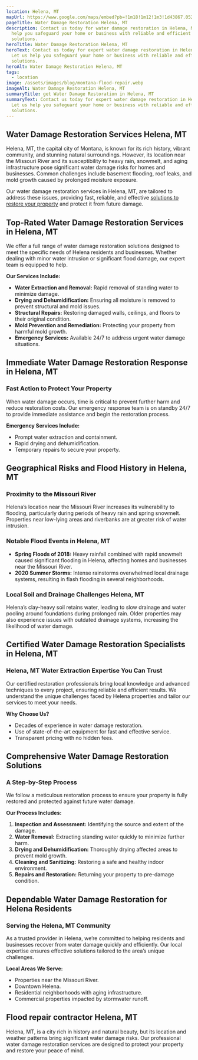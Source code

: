 ```yaml
---
location: Helena, MT
mapUrl: https://www.google.com/maps/embed?pb=!1m18!1m12!1m3!1d43867.052039686816!2d-112.056979330251!3d46.593350524309145!2m3!1f0!2f0!3f0!3m2!1i1024!2i768!4f13.1!3m3!1m2!1s0x5343510fedc7db4d%3A0x214c1d71e3fdf714!2sHelena%2C%20MT!5e0!3m2!1sen!2sus!4v1735701884994!5m2!1sen!2sus
pageTitle: Water Damage Restoration Helena, MT
description: Contact us today for water damage restoration in Helena, MT. Let us
  help you safeguard your home or business with reliable and efficient
  solutions.
heroTitle: Water Damage Restoration Helena, MT
heroText: Contact us today for expert water damage restoration in Helena, MT.
  Let us help you safeguard your home or business with reliable and efficient
  solutions.
heroAlt: Water Damage Restoration Helena, MT
tags:
  - location
image: /assets/images/blog/montana-flood-repair.webp
imageAlt: Water Damage Restoration Helena, MT
summaryTitle: get Water Damage Restoration in Helena, MT
summaryText: Contact us today for expert water damage restoration in Helena, MT.
  Let us help you safeguard your home or business with reliable and efficient
  solutions.
---
```

## Water Damage Restoration Services Helena, MT

Helena, MT, the capital city of Montana, is known for its rich history, vibrant community, and stunning natural surroundings. However, its location near the Missouri River and its susceptibility to heavy rain, snowmelt, and aging infrastructure pose significant water damage risks for homes and businesses. Common challenges include basement flooding, roof leaks, and mold growth caused by prolonged moisture exposure.

Our water damage restoration services in Helena, MT, are tailored to address these issues, providing fast, reliable, and effective [solutions to restore your property](/blog/the-ultimate-guide-to-water-damage-removal-in-montana:-what-every-homeowner-needs-to-know/) and protect it from future damage.

## Top-Rated Water Damage Restoration Services in Helena, MT

We offer a full range of water damage restoration solutions designed to meet the specific needs of Helena residents and businesses. Whether dealing with minor water intrusion or significant flood damage, our expert team is equipped to help.

**Our Services Include:**

* **Water Extraction and Removal:** Rapid removal of standing water to minimize damage.
* **Drying and Dehumidification:** Ensuring all moisture is removed to prevent structural and mold issues.
* **Structural Repairs:** Restoring damaged walls, ceilings, and floors to their original condition.
* **Mold Prevention and Remediation:** Protecting your property from harmful mold growth.
* **Emergency Services:** Available 24/7 to address urgent water damage situations.

## Immediate Water Damage Restoration Response in Helena, MT

### Fast Action to Protect Your Property

When water damage occurs, time is critical to prevent further harm and reduce restoration costs. Our emergency response team is on standby 24/7 to provide immediate assistance and begin the restoration process.

**Emergency Services Include:**

* Prompt water extraction and containment.
* Rapid drying and dehumidification.
* Temporary repairs to secure your property.

## Geographical Risks and Flood History in Helena, MT

### Proximity to the Missouri River

Helena’s location near the Missouri River increases its vulnerability to flooding, particularly during periods of heavy rain and spring snowmelt. Properties near low-lying areas and riverbanks are at greater risk of water intrusion.

### Notable Flood Events in Helena, MT

* **Spring Floods of 2018:** Heavy rainfall combined with rapid snowmelt caused significant flooding in Helena, affecting homes and businesses near the Missouri River.
* **2020 Summer Storms:** Intense rainstorms overwhelmed local drainage systems, resulting in flash flooding in several neighborhoods.

### Local Soil and Drainage Challenges Helena, MT

Helena’s clay-heavy soil retains water, leading to slow drainage and water pooling around foundations during prolonged rain. Older properties may also experience issues with outdated drainage systems, increasing the likelihood of water damage.

## Certified Water Damage Restoration Specialists in Helena, MT

### Helena, MT Water Extraction Expertise You Can Trust

Our certified restoration professionals bring local knowledge and advanced techniques to every project, ensuring reliable and efficient results. We understand the unique challenges faced by Helena properties and tailor our services to meet your needs.

**Why Choose Us?**

* Decades of experience in water damage restoration.
* Use of state-of-the-art equipment for fast and effective service.
* Transparent pricing with no hidden fees.

## Comprehensive Water Damage Restoration Solutions

### A Step-by-Step Process

We follow a meticulous restoration process to ensure your property is fully restored and protected against future water damage.

**Our Process Includes:**

1. **Inspection and Assessment:** Identifying the source and extent of the damage.
2. **Water Removal:** Extracting standing water quickly to minimize further harm.
3. **Drying and Dehumidification:** Thoroughly drying affected areas to prevent mold growth.
4. **Cleaning and Sanitizing:** Restoring a safe and healthy indoor environment.
5. **Repairs and Restoration:** Returning your property to pre-damage condition.

## Dependable Water Damage Restoration for Helena Residents

### Serving the Helena, MT Community

As a trusted provider in Helena, we’re committed to helping residents and businesses recover from water damage quickly and efficiently. Our local expertise ensures effective solutions tailored to the area’s unique challenges.

**Local Areas We Serve:**

* Properties near the Missouri River.
* Downtown Helena.
* Residential neighborhoods with aging infrastructure.
* Commercial properties impacted by stormwater runoff.

## Flood repair contractor Helena, MT

Helena, MT, is a city rich in history and natural beauty, but its location and weather patterns bring significant water damage risks. Our professional water damage restoration services are designed to protect your property and restore your peace of mind.
